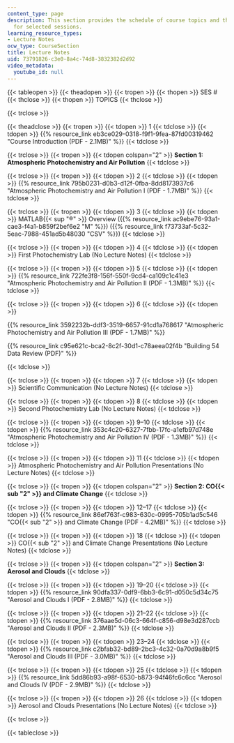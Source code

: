 ```yaml
---
content_type: page
description: This section provides the schedule of course topics and the lecture notes
  for selected sessions.
learning_resource_types:
- Lecture Notes
ocw_type: CourseSection
title: Lecture Notes
uid: 73791826-c3e0-8a4c-74d8-3832382d2d92
video_metadata:
  youtube_id: null
---
```

{{< tableopen >}}
{{< theadopen >}}
{{< tropen >}}
{{< thopen >}}
SES #
{{< thclose >}}
{{< thopen >}}
TOPICS
{{< thclose >}}

{{< trclose >}}

{{< theadclose >}}
{{< tropen >}}
{{< tdopen >}}
1
{{< tdclose >}}
{{< tdopen >}}
{{% resource_link eb3ce029-0318-f9f1-9fea-87fd00319462 "Course Introduction (PDF - 2.1MB)" %}}
{{< tdclose >}}

{{< trclose >}}
{{< tropen >}}
{{< tdopen colspan="2" >}}
**Section 1: Atmospheric Photochemistry and Air Pollution**
{{< tdclose >}}

{{< trclose >}}
{{< tropen >}}
{{< tdopen >}}
2
{{< tdclose >}}
{{< tdopen >}}
{{% resource_link 795b0231-d0b3-d12f-0fba-8dd8173937c6 "Atmospheric Photochemistry and Air Pollution I (PDF - 1.7MB)" %}}
{{< tdclose >}}

{{< trclose >}}
{{< tropen >}}
{{< tdopen >}}
3
{{< tdclose >}}
{{< tdopen >}}
MATLAB{{< sup "®" >}} Overview ({{% resource_link ac9ebe76-93a1-cae3-f4a1-b859f2bef6e2 "M" %}}) ({{% resource_link f73733af-5c32-5eac-7988-451ad5b48030 "CSV" %}})
{{< tdclose >}}

{{< trclose >}}
{{< tropen >}}
{{< tdopen >}}
4
{{< tdclose >}}
{{< tdopen >}}
First Photochemistry Lab (No Lecture Notes)
{{< tdclose >}}

{{< trclose >}}
{{< tropen >}}
{{< tdopen >}}
5
{{< tdclose >}}
{{< tdopen >}}
{{% resource_link 722fe3f8-156f-550f-9cd4-ca109c1c41e3 "Atmospheric Photochemistry and Air Pollution II (PDF - 1.3MB)" %}}
{{< tdclose >}}

{{< trclose >}}
{{< tropen >}}
{{< tdopen >}}
6
{{< tdclose >}}
{{< tdopen >}}


{{% resource_link 3592232b-ddf3-3519-6657-91cd1a768617 "Atmospheric Photochemistry and Air Pollution III (PDF - 1.7MB)" %}}

{{% resource_link c95e621c-bca2-8c2f-30d1-c78aeea02f4b "Building 54 Data Review (PDF)" %}}


{{< tdclose >}}

{{< trclose >}}
{{< tropen >}}
{{< tdopen >}}
7
{{< tdclose >}}
{{< tdopen >}}
Scientific Communication (No Lecture Notes)
{{< tdclose >}}

{{< trclose >}}
{{< tropen >}}
{{< tdopen >}}
8
{{< tdclose >}}
{{< tdopen >}}
Second Photochemistry Lab (No Lecture Notes)
{{< tdclose >}}

{{< trclose >}}
{{< tropen >}}
{{< tdopen >}}
9–10
{{< tdclose >}}
{{< tdopen >}}
{{% resource_link 353c4c20-6327-7fbb-17fc-a1efb97d748e "Atmospheric Photochemistry and Air Pollution IV (PDF - 1.3MB)" %}}
{{< tdclose >}}

{{< trclose >}}
{{< tropen >}}
{{< tdopen >}}
11
{{< tdclose >}}
{{< tdopen >}}
Atmospheric Photochemistry and Air Pollution Presentations (No Lecture Notes)
{{< tdclose >}}

{{< trclose >}}
{{< tropen >}}
{{< tdopen colspan="2" >}}
**Section 2: CO{{< sub "2" >}} and Climate Change**
{{< tdclose >}}

{{< trclose >}}
{{< tropen >}}
{{< tdopen >}}
12–17
{{< tdclose >}}
{{< tdopen >}}
{{% resource_link 86ef763f-c983-630c-0995-705b1ad5c546 "CO{{< sub \"2\" >}} and Climate Change (PDF - 4.2MB)" %}}
{{< tdclose >}}

{{< trclose >}}
{{< tropen >}}
{{< tdopen >}}
18
{{< tdclose >}}
{{< tdopen >}}
CO{{< sub "2" >}} and Climate Change Presentations (No Lecture Notes)
{{< tdclose >}}

{{< trclose >}}
{{< tropen >}}
{{< tdopen colspan="2" >}}
**Section 3: Aerosol and Clouds**
{{< tdclose >}}

{{< trclose >}}
{{< tropen >}}
{{< tdopen >}}
19–20
{{< tdclose >}}
{{< tdopen >}}
{{% resource_link 90dfa337-0df9-6bb3-6c91-d050c5d34c75 "Aerosol and Clouds I (PDF - 2.8MB)" %}}
{{< tdclose >}}

{{< trclose >}}
{{< tropen >}}
{{< tdopen >}}
21–22
{{< tdclose >}}
{{< tdopen >}}
{{% resource_link 376aae5d-06c3-664f-c856-d98e3d287ccb "Aerosol and Clouds II (PDF - 2.3MB)" %}}
{{< tdclose >}}

{{< trclose >}}
{{< tropen >}}
{{< tdopen >}}
23–24
{{< tdclose >}}
{{< tdopen >}}
{{% resource_link c2bfab32-bd89-2bc3-4c32-0a70d9a8b9f5 "Aerosol and Clouds III (PDF - 3.0MB)" %}}
{{< tdclose >}}

{{< trclose >}}
{{< tropen >}}
{{< tdopen >}}
25
{{< tdclose >}}
{{< tdopen >}}
{{% resource_link 5dd86b93-a98f-6530-b873-94f46fc6c6cc "Aerosol and Clouds IV (PDF - 2.9MB)" %}}
{{< tdclose >}}

{{< trclose >}}
{{< tropen >}}
{{< tdopen >}}
26
{{< tdclose >}}
{{< tdopen >}}
Aerosol and Clouds Presentations (No Lecture Notes)
{{< tdclose >}}

{{< trclose >}}

{{< tableclose >}}